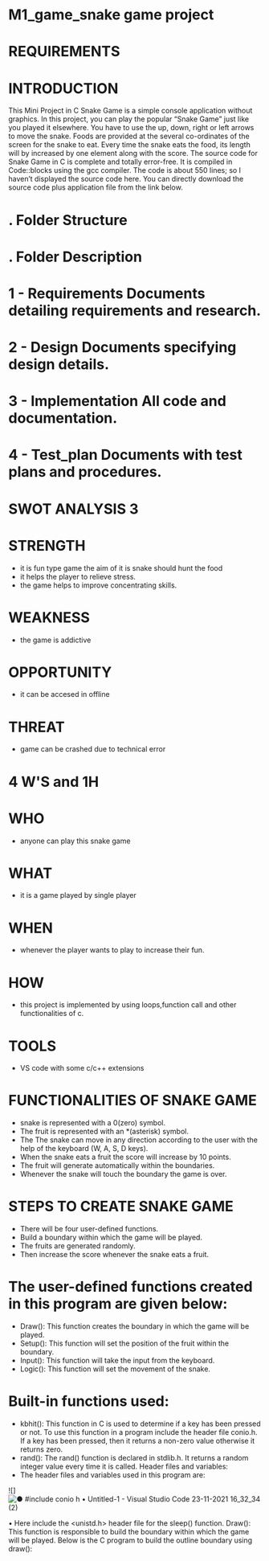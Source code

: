 # M1_game_snake game project

# REQUIREMENTS #

# INTRODUCTION #
This Mini Project in C Snake Game is a simple console application without graphics. In this project, you can play the popular “Snake Game” just like you played it elsewhere. You have to use the up, down, right or left arrows to move the snake. Foods are provided at the several co-ordinates of the screen for the snake to eat. Every time the snake eats the food, its length will by increased by one element along with the score. The source code for Snake Game in C is complete and totally error-free. It is compiled in Code::blocks using the gcc compiler. The code is about 550 lines; so I haven’t displayed the source code here. You can directly download the source code plus application file from the link below.


# . Folder Structure #
# . Folder Description #
# 1 - Requirements Documents detailing requirements and research. #
# 2 - Design Documents specifying design details. #
# 3 - Implementation All code and documentation. #
# 4 - Test_plan Documents with test plans and procedures. #

# SWOT ANALYSIS 3
# STRENGTH #
- it is fun type game the aim of it is snake should hunt the food
- it helps the player to relieve stress.
- the game helps to improve concentrating skills.
# WEAKNESS #
- the game is addictive
# OPPORTUNITY #
- it can be accesed in offline
# THREAT #
- game can be crashed due to technical error
# 4 W'S and 1H #
# WHO #
- anyone can play this snake game

# WHAT #
- it is a game played by single player

# WHEN #
- whenever the player wants to play to increase their fun.

# HOW #
- this project is implemented by using loops,function call and other functionalities of c.

# TOOLS #
- VS code with some c/c++ extensions


# FUNCTIONALITIES OF SNAKE GAME #
-	snake is represented with a 0(zero) symbol.
-	The fruit is represented with an *(asterisk) symbol.
-	The The snake can move in any direction according to the user with the help of the keyboard (W, A, S, D keys).
-	When the snake eats a fruit the score will increase by 10 points.
-	The fruit will generate automatically within the boundaries.
-	Whenever the snake will touch the boundary the game is over.

# STEPS TO CREATE SNAKE GAME #
-	There will be four user-defined functions.
-	Build a boundary within which the game will be played.
-	The fruits are generated randomly.
-	Then increase the score whenever the snake eats a fruit.
# The user-defined functions created in this program are given below: #
-	Draw(): This function creates the boundary in which the game will be played.
-	Setup(): This function will set the position of the fruit within the boundary.
-	Input(): This function will take the input from the keyboard.
-	Logic(): This function will set the movement of the snake.
# Built-in functions used: #
-	kbhit(): This function in C is used to determine if a key has been pressed or not. To use this function in a program include the header file conio.h. If a key has been pressed, then it returns a non-zero value otherwise it returns zero.
-	rand(): The rand() function is declared in stdlib.h. It returns a random integer value every time it is called.
Header files and variables:
-	The header files and variables used in this program are:


![]![● #include _conio h_ • Untitled-1 - Visual Studio Code 23-11-2021 16_32_34 (2)](https://user-images.githubusercontent.com/94300992/143013342-5931b9d2-e5e2-42b9-95dc-a16fcc072a77.png)


•	Here include the <unistd.h> header file for the sleep() function.
Draw(): This function is responsible to build the boundary within which the game will be played.
Below is the C program to build the outline boundary using draw():











